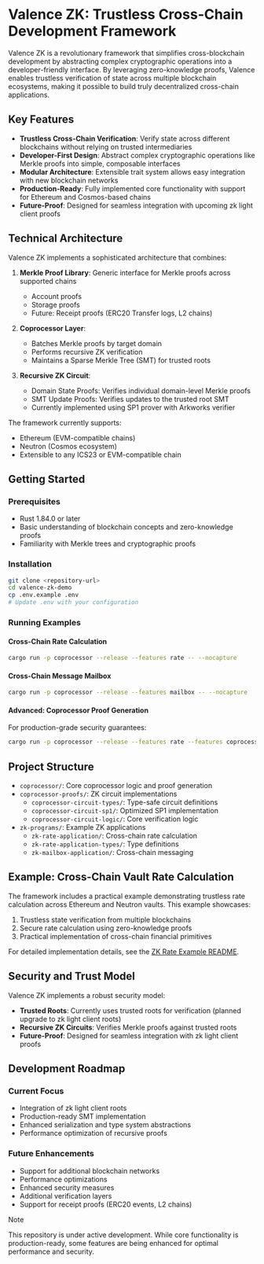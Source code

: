 # Valence ZK: Trustless Cross-Chain Development Framework

Valence ZK is a revolutionary framework that simplifies cross-blockchain development by abstracting complex cryptographic operations into a developer-friendly interface. By leveraging zero-knowledge proofs, Valence enables trustless verification of state across multiple blockchain ecosystems, making it possible to build truly decentralized cross-chain applications.

## Key Features

- **Trustless Cross-Chain Verification**: Verify state across different blockchains without relying on trusted intermediaries
- **Developer-First Design**: Abstract complex cryptographic operations like Merkle proofs into simple, composable interfaces
- **Modular Architecture**: Extensible trait system allows easy integration with new blockchain networks
- **Production-Ready**: Fully implemented core functionality with support for Ethereum and Cosmos-based chains
- **Future-Proof**: Designed for seamless integration with upcoming zk light client proofs

## Technical Architecture

Valence ZK implements a sophisticated architecture that combines:

1. **Merkle Proof Library**: Generic interface for Merkle proofs across supported chains
   - Account proofs
   - Storage proofs
   - Future: Receipt proofs (ERC20 Transfer logs, L2 chains)

2. **Coprocessor Layer**: 
   - Batches Merkle proofs by target domain
   - Performs recursive ZK verification
   - Maintains a Sparse Merkle Tree (SMT) for trusted roots

3. **Recursive ZK Circuit**:
   - Domain State Proofs: Verifies individual domain-level Merkle proofs
   - SMT Update Proofs: Verifies updates to the trusted root SMT
   - Currently implemented using SP1 prover with Arkworks verifier

The framework currently supports:
- Ethereum (EVM-compatible chains)
- Neutron (Cosmos ecosystem)
- Extensible to any ICS23 or EVM-compatible chain

## Getting Started

### Prerequisites
- Rust 1.84.0 or later
- Basic understanding of blockchain concepts and zero-knowledge proofs
- Familiarity with Merkle trees and cryptographic proofs

### Installation
```bash
git clone <repository-url>
cd valence-zk-demo
cp .env.example .env
# Update .env with your configuration
```

### Running Examples

#### Cross-Chain Rate Calculation
```bash
cargo run -p coprocessor --release --features rate -- --nocapture
```

#### Cross-Chain Message Mailbox
```bash
cargo run -p coprocessor --release --features mailbox -- --nocapture
```

#### Advanced: Coprocessor Proof Generation
For production-grade security guarantees:
```bash
cargo run -p coprocessor --release --features rate --features coprocessor -- --nocapture
```

## Project Structure

- `coprocessor/`: Core coprocessor logic and proof generation
- `coprocessor-proofs/`: ZK circuit implementations
  - `coprocessor-circuit-types/`: Type-safe circuit definitions
  - `coprocessor-circuit-sp1/`: Optimized SP1 implementation
  - `coprocessor-circuit-logic/`: Core verification logic
- `zk-programs/`: Example ZK applications
  - `zk-rate-application/`: Cross-chain rate calculation
  - `zk-rate-application-types/`: Type definitions
  - `zk-mailbox-application/`: Cross-chain messaging

## Example: Cross-Chain Vault Rate Calculation

The framework includes a practical example demonstrating trustless rate calculation across Ethereum and Neutron vaults. This example showcases:

1. Trustless state verification from multiple blockchains
2. Secure rate calculation using zero-knowledge proofs
3. Practical implementation of cross-chain financial primitives

For detailed implementation details, see the [ZK Rate Example README](./zk-programs/zk-rate-example/README.md).

## Security and Trust Model

Valence ZK implements a robust security model:

- **Trusted Roots**: Currently uses trusted roots for verification (planned upgrade to zk light client roots)
- **Recursive ZK Circuits**: Verifies Merkle proofs against trusted roots
- **Future-Proof**: Designed for seamless integration with zk light client proofs

## Development Roadmap

### Current Focus
- Integration of zk light client roots
- Production-ready SMT implementation
- Enhanced serialization and type system abstractions
- Performance optimization of recursive proofs

### Future Enhancements
- Support for additional blockchain networks
- Performance optimizations
- Enhanced security measures
- Additional verification layers
- Support for receipt proofs (ERC20 events, L2 chains)

> [!NOTE]
> This repository is under active development. While core functionality is production-ready, some features are being enhanced for optimal performance and security.
